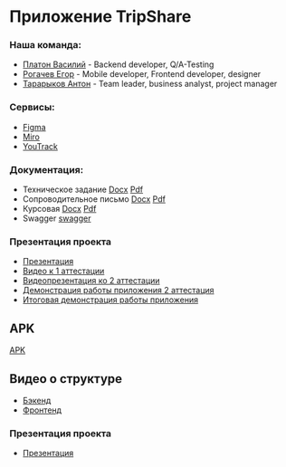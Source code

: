 # Приложение TripShare

### Наша команда:
 * [Платон Василий](https://github.com/vasiaplaton) - Backend developer, Q/A-Testing
 * [Рогачев Егор](https://github.com/eg0r4444ik) - Mobile developer, Frontend developer, designer
 * [Тарарыков Антон](https://github.com/TonyBambonyT) - Team leader, business analyst, project manager

### Сервисы:
 * [Figma](https://figma.fun/DPWxUK)
 * [Miro](https://miro.com/app/board/uXjVNiCTq4E=/)
 * [YouTrack](https://tararykov.youtrack.cloud/projects/f3c55d82-8673-4407-8353-07a18e92d4cc)

### Документация:
 * Техническое задание [Docx](https://github.com/vasiaplaton/TripShare/blob/main/Documentation/Tekhnicheskoe_Zadanie_TripShare.docx) [Pdf](https://github.com/vasiaplaton/TripShare/blob/main/Documentation/Tekhnicheskoe_Zadanie_TripShare.pdf)
 * Сопроводительное письмо [Docx](https://github.com/vasiaplaton/TripShare/blob/main/Documentation/Letter.docx) [Pdf](https://github.com/vasiaplaton/TripShare/blob/main/Documentation/Letter.pdf)
 * Курсовая [Docx](https://github.com/vasiaplaton/TripShare/blob/main/Documentation/New2/Kursovaya_rabota_final.docx) [Pdf](https://github.com/vasiaplaton/TripShare/blob/main/Documentation/New2/Kursovaya_rabota_final.pdf)
 * Swagger [swagger](http://193.222.62.211:8000/docs)
### Презентация проекта
 * [Презентация](https://github.com/vasiaplaton/TripShare/blob/main/Presentation/Presentation.pdf)
 * [Видео к 1 аттестации](https://www.youtube.com/watch?v=IuMxdXlnphY)
 * [Видеопрезентация ко 2 аттестации](https://drive.google.com/file/d/1DA2Q2GM9w3apkwfgrMkE_NA7CSiLwzlK/view?usp=sharing)
 * [Демонстрация работы приложения 2 аттестация](https://youtu.be/j7KzPfaEAOs)
 * [Итоговая демонстрация работы приложения](https://www.youtube.com/watch?v=L4bm5F36PYw&ab_channel=%D0%95%D0%B3%D0%BE%D1%80%D0%A0%D0%BE%D0%B3%D0%B0%D1%87%D0%B5%D0%B2)

## APK
[APK](https://github.com/vasiaplaton/TripShare/blob/main/TripShare.apk)

## Видео о структуре
 * [Бэкенд](https://youtu.be/1VoH4M3xit4)
 * [Фронтенд](https://www.youtube.com/watch?v=HiGrKUflbYI)

### Презентация проекта
 * [Презентация](https://github.com/vasiaplaton/TripShare/blob/main/Presentation3/Final.pdf)
